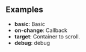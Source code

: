 ## Examples

- **basic**: Basic
- **on-change**: Callback
- **target**: Container to scroll.
- **debug**: debug
